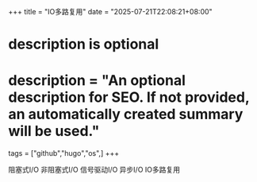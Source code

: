 +++
title = "IO多路复用"
date = "2025-07-21T22:08:21+08:00"

#
# description is optional
#
# description = "An optional description for SEO. If not provided, an automatically created summary will be used."

tags = ["github","hugo","os",]
+++

阻塞式I/O
非阻塞式I/O
信号驱动I/O
异步I/O
IO多路复用
